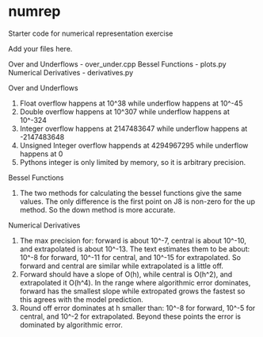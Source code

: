 # numrep

Starter code for numerical representation exercise

Add your files here.

Over and Underflows - over_under.cpp
Bessel Functions - plots.py
Numerical Derivatives - derivatives.py

Over and Underflows
1. Float overflow happens at 10^38 while underflow happens at 10^-45
2. Double overflow happens at 10^307 while underflow happens at 10^-324
3. Integer overflow happens at 2147483647 while underflow happens at -2147483648
4. Unsigned Integer overflow happends at 4294967295 while underflow happens at 0
5. Pythons integer is only limited by memory, so it is arbitrary precision.

Bessel Functions
1. The two methods for calculating the bessel functions give the same values.
The only difference is the first point on J8 is non-zero for the up method. So the down method is more accurate.

Numerical Derivatives
1. The max precision for: forward is about 10^-7, central is about 10^-10, and extrapolated is about 10^-13. The text estimates them to be about: 10^-8 for forward, 10^-11 for central, and 10^-15 for extrapolated. So forward and central are similar while extrapolated is a little off.
2. Forward should have a slope of O(h), while central is O(h^2), and extrapolated it O(h^4). In the range where algorithmic error dominates, forward has the smallest slope while extropated grows the fastest so this agrees with the model prediction.
3. Round off error dominates at h smaller than: 10^-8 for forward, 10^-5 for central, and 10^-2 for extrapolated. Beyond these points the error is dominated by algorithmic error.